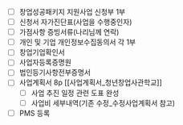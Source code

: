 - [ ] 창업성공패키지 지원사업 신청부 1부
- [ ] 신청서 자가진단표(사업을 수행중인자)
- [ ] 가점사항 증빙서류(나리님께 연락)
- [ ] 개인 및 기업 개인정보수집동의서 각 1부
- [ ] 창업기업확인서
- [ ] 사업자등록증명원
- [ ] 법인등기사항전부증명서
- [ ] 사업계획서 8p [[사업계획서_청년창업사관학교]]
	- [ ] 사업 추진 일정 관련 도표 완성
	- [ ] 사업비 세부내역(기존 수정_수정사업계획서 참고)
- [ ] PMS 등록